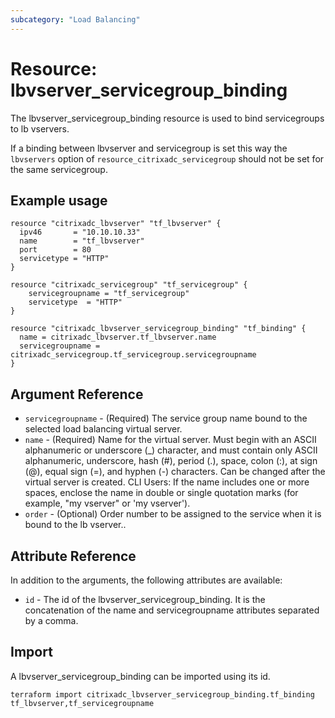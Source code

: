 ```yaml
---
subcategory: "Load Balancing"
---
```


# Resource: lbvserver\_servicegroup\_binding

The lbvserver\_servicegroup\_binding resource is used to bind servicegroups to lb vservers.

If a binding between lbvserver and servicegroup is set this way the `lbvservers` option
of `resource_citrixadc_servicegroup` should not be set for the same servicegroup.


## Example usage

```hcl
resource "citrixadc_lbvserver" "tf_lbvserver" {
  ipv46       = "10.10.10.33"
  name        = "tf_lbvserver"
  port        = 80
  servicetype = "HTTP"
}

resource "citrixadc_servicegroup" "tf_servicegroup" {
    servicegroupname = "tf_servicegroup"
    servicetype  = "HTTP"
}

resource "citrixadc_lbvserver_servicegroup_binding" "tf_binding" {
  name = citrixadc_lbvserver.tf_lbvserver.name
  servicegroupname = citrixadc_servicegroup.tf_servicegroup.servicegroupname
}
```


## Argument Reference

* `servicegroupname` - (Required) The service group name bound to the selected load balancing virtual server.
* `name` - (Required) Name for the virtual server. Must begin with an ASCII alphanumeric or underscore (\_) character, and must contain only ASCII alphanumeric, underscore, hash (#), period (.), space, colon (:), at sign (@), equal sign (=), and hyphen (-) characters. Can be changed after the virtual server is created.  CLI Users: If the name includes one or more spaces, enclose the name in double or single quotation marks (for example, "my vserver" or 'my vserver').
* `order` - (Optional) Order number to be assigned to the service when it is bound to the lb vserver..


## Attribute Reference

In addition to the arguments, the following attributes are available:

* `id` - The id of the lbvserver\_servicegroup\_binding. It is the concatenation of the name and servicegroupname attributes separated by a comma.


## Import

A lbvserver\_servicegroup\_binding can be imported using its id.

```shell
terraform import citrixadc_lbvserver_servicegroup_binding.tf_binding tf_lbvserver,tf_servicegroupname
```

